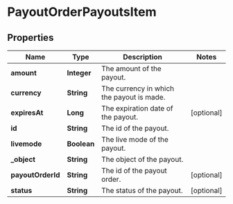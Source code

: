 

# PayoutOrderPayoutsItem


## Properties

| Name | Type | Description | Notes |
|------------ | ------------- | ------------- | -------------|
|**amount** | **Integer** | The amount of the payout. |  |
|**currency** | **String** | The currency in which the payout is made. |  |
|**expiresAt** | **Long** | The expiration date of the payout. |  [optional] |
|**id** | **String** | The id of the payout. |  |
|**livemode** | **Boolean** | The live mode of the payout. |  |
|**_object** | **String** | The object of the payout. |  |
|**payoutOrderId** | **String** | The id of the payout order. |  [optional] |
|**status** | **String** | The status of the payout. |  [optional] |



